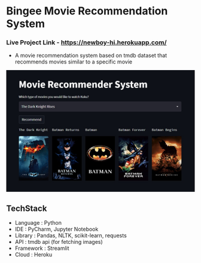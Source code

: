 ﻿# Bingee Movie Recommendation System
 
 ### Live Project Link  - https://newboy-hi.herokuapp.com/
 
 - A movie recommendation system based on tmdb dataset that recommends movies similar to a specific movie

![alt text](https://github.com/techpiyushjoshi/Recommendation-System/blob/main/Untitled.jpg)

## TechStack
- Language : Python
- IDE : PyCharm, Jupyter Notebook
- Library : Pandas, NLTK, scikit-learn, requests
- API : tmdb api (for fetching images)
- Framework : Streamlit
- Cloud : Heroku

